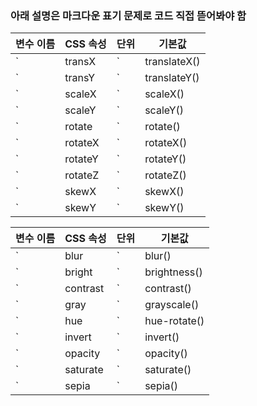 ### 아래 설명은 마크다운 표기 문제로 코드 직접 뜯어봐야 함

| 변수 이름 | CSS 속성 | 단위 | 기본값 |
|-----------|----------|------|--------|
| `|transX|` | translateX() | px | 0 |
| `|transY|` | translateY() | px | 0 |
| `|scaleX|` | scaleX() | 없음 | 1 |
| `|scaleY|` | scaleY() | 없음 | 1 |
| `|rotate|` | rotate() | deg | 0 |
| `|rotateX|` | rotateX() | deg | 0 |
| `|rotateY|` | rotateY() | deg | 0 |
| `|rotateZ|` | rotateZ() | deg | 0 |
| `|skewX|` | skewX() | deg | 0 |
| `|skewY|` | skewY() | deg | 0 |


| 변수 이름 | CSS 속성 | 단위 | 기본값 |
|-----------|----------|------|--------|
| `|blur|` | blur() | px | 0 |
| `|bright|` | brightness() | 없음 | 1 |
| `|contrast|` | contrast() | 없음 | 1 |
| `|gray|` | grayscale() | 없음 | 0 |
| `|hue|` | hue-rotate() | deg | 0 |
| `|invert|` | invert() | 없음 | 0 |
| `|opacity|` | opacity() | 없음 | 1 |
| `|saturate|` | saturate() | 없음 | 1 |
| `|sepia|` | sepia() | 없음 | 0 |
